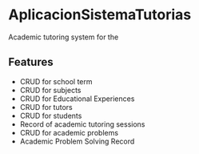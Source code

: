 # AplicacionSistemaTutorias
Academic tutoring system for the 

## Features
- CRUD for school term
- CRUD for subjects
- CRUD for Educational Experiences
- CRUD for tutors
- CRUD for students
- Record of academic tutoring sessions
- CRUD for academic problems
- Academic Problem Solving Record
